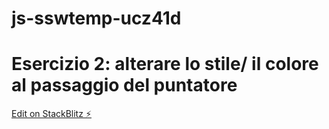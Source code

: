 # js-sswtemp-ucz41d
# Esercizio 2: alterare lo stile/ il colore al passaggio del puntatore

[Edit on StackBlitz ⚡️](https://stackblitz.com/edit/js-sswtemp-ucz41d)